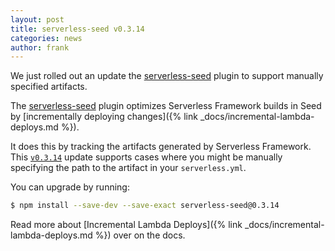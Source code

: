 ```yaml
---
layout: post
title: serverless-seed v0.3.14
categories: news
author: frank
---
```


We just rolled out an update the [serverless-seed](https://www.npmjs.com/package/serverless-seed) plugin to support manually specified artifacts.

The [serverless-seed](https://www.npmjs.com/package/serverless-seed) plugin optimizes Serverless Framework builds in Seed by [incrementally deploying changes]({% link _docs/incremental-lambda-deploys.md %}).

It does this by tracking the artifacts generated by Serverless Framework. This [`v0.3.14`](https://github.com/seed-run/serverless-seed/releases/tag/v0.3.14) update supports cases where you might be manually specifying the path to the artifact in your `serverless.yml`.

You can upgrade by running:

``` bash
$ npm install --save-dev --save-exact serverless-seed@0.3.14
``` 

Read more about [Incremental Lambda Deploys]({% link _docs/incremental-lambda-deploys.md %}) over on the docs.
